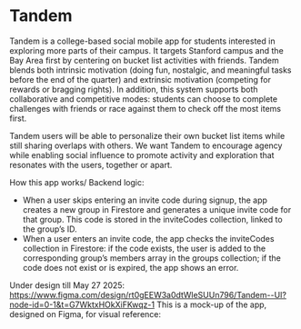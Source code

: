 # Tandem
Tandem is a college-based social mobile app for students interested in exploring more parts of their campus. It targets Stanford campus and the Bay Area first by centering on bucket list activities with friends. Tandem blends both intrinsic motivation (doing fun, nostalgic, and meaningful tasks before the end of the quarter) and extrinsic motivation (competing for rewards or bragging rights). In addition, this system supports both collaborative and competitive modes: students can choose to complete challenges with friends or race against them to check off the most items first.

Tandem users will be able to personalize their own bucket list items while still sharing overlaps with others. We want Tandem to encourage agency while enabling social influence to promote activity and exploration that resonates with the users, together or apart.

How this app works/ Backend logic: 
- When a user skips entering an invite code during signup, the app creates a new group in Firestore and generates a unique invite code for that group. This code is stored in the inviteCodes collection, linked to the group’s ID.
- When a user enters an invite code, the app checks the inviteCodes collection in Firestore: if the code exists, the user is added to the corresponding group’s members array in the groups collection; if the code does not exist or is expired, the app shows an error.


Under design till May 27 2025: https://www.figma.com/design/rt0gEEW3a0dtWleSUUn796/Tandem--UI?node-id=0-1&t=G7WktxHOkXiFKwqz-1
This is a mock-up of the app, designed on Figma, for visual reference:




